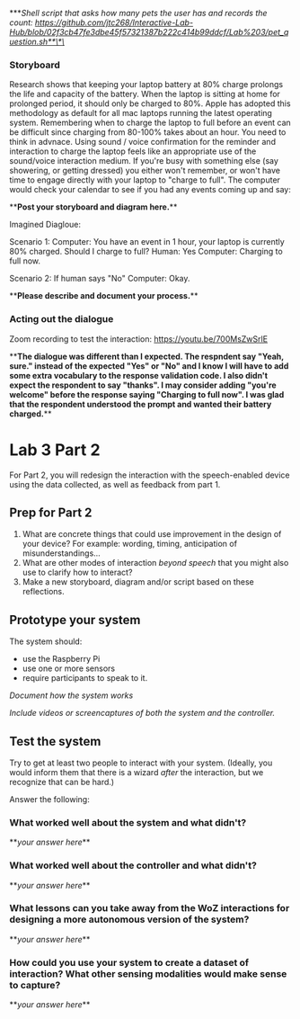

\*\***Shell script that asks how many pets the user has and records the count: https://github.com/jtc268/Interactive-Lab-Hub/blob/02f3cb47fe3dbe45f57321387b222c414b99ddcf/Lab%203/pet_question.sh**\*\*

### Storyboard

Research shows that keeping your laptop battery at 80% charge prolongs the life and capacity of the battery. When the laptop is sitting at home for prolonged period, it should only be charged to 80%. Apple has adopted this methodology as default for all mac laptops running the latest operating system. Remembering when to charge the laptop to full before an event can be difficult since charging from 80-100% takes about an hour. You need to think in advnace. Using sound / voice confirmation for the reminder and interaction to charge the laptop feels like an appropriate use of the sound/voice interaction medium. If you're busy with something else (say showering, or getting dressed) you either won't remember, or won't have time to engage directly with your laptop to "charge to full". The computer would check your calendar to see if you had any events coming up and say:

\*\***Post your storyboard and diagram here.**\*\*


Imagined Diagloue:

Scenario 1:
Computer: You have an event in 1 hour, your laptop is currently 80% charged. Should I charge to full?
Human: Yes
Computer: Charging to full now.

Scenario 2:
If human says "No"
Computer: Okay.

\*\***Please describe and document your process.**\*\*

### Acting out the dialogue

Zoom recording to test the interaction:
https://youtu.be/700MsZwSrlE

\*\***The dialogue was different than I expected. The respndent say "Yeah, sure." instead of the expected "Yes" or "No" and I know I will have to add some extra vocabulary to the response validation code. I also didn't expect the respondent to say "thanks". I may consider adding "you're welcome" before the response saying "Charging to full now". I was glad that the respondent understood the prompt and wanted their battery charged.**\*\*

# Lab 3 Part 2

For Part 2, you will redesign the interaction with the speech-enabled device using the data collected, as well as feedback from part 1.

## Prep for Part 2

1. What are concrete things that could use improvement in the design of your device? For example: wording, timing, anticipation of misunderstandings...
2. What are other modes of interaction _beyond speech_ that you might also use to clarify how to interact?
3. Make a new storyboard, diagram and/or script based on these reflections.

## Prototype your system

The system should:
* use the Raspberry Pi 
* use one or more sensors
* require participants to speak to it. 

*Document how the system works*

*Include videos or screencaptures of both the system and the controller.*

## Test the system
Try to get at least two people to interact with your system. (Ideally, you would inform them that there is a wizard _after_ the interaction, but we recognize that can be hard.)

Answer the following:

### What worked well about the system and what didn't?
\*\**your answer here*\*\*

### What worked well about the controller and what didn't?

\*\**your answer here*\*\*

### What lessons can you take away from the WoZ interactions for designing a more autonomous version of the system?

\*\**your answer here*\*\*


### How could you use your system to create a dataset of interaction? What other sensing modalities would make sense to capture?

\*\**your answer here*\*\*
